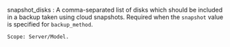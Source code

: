 snapshot_disks
:   A comma-separated list of disks which should be included in a backup
    taken using cloud snapshots. Required when the `snapshot` value
    is specified for `backup_method`.

    Scope: Server/Model.
